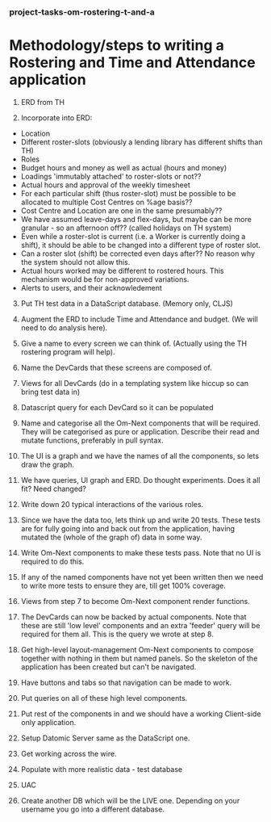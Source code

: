 ### project-tasks-om-rostering-t-and-a

# Methodology/steps to writing a Rostering and Time and Attendance application 

1. ERD from TH

2. Incorporate into ERD: 
  * Location 
  * Different roster-slots (obviously a lending library has different shifts than TH) 
  * Roles 
  * Budget hours and money as well as actual (hours and money) 
  * Loadings 'immutably attached' to roster-slots or not??
  * Actual hours and approval of the weekly timesheet 
  * For each particular shift (thus roster-slot) must be possible to be allocated to multiple Cost Centres on %age basis??
  * Cost Centre and Location are one in the same presumably??
  * We have assumed leave-days and flex-days, but maybe can be more granular - so an afternoon off?? (called holidays on TH system)
  * Even while a roster-slot is current (i.e. a Worker is currently doing a shift), it should be able to be changed into a different type of roster slot. 
  * Can a roster slot (shift) be corrected even days after?? No reason why the system should not allow this.
  * Actual hours worked may be different to rostered hours. This mechanism would be for non-approved variations. 
  * Alerts to users, and their acknowledement

3. Put TH test data in a DataScript database. (Memory only, CLJS)

4. Augment the ERD to include Time and Attendance and budget. (We will need to do analysis here).

5. Give a name to every screen we can think of. (Actually using the TH rostering program will help).

6. Name the DevCards that these screens are composed of.

7. Views for all DevCards (do in a templating system like hiccup so can bring test data in)

8. Datascript query for each DevCard so it can be populated

9. Name and categorise all the Om-Next components that will be required. They will be categorised as pure or application. Describe their read and mutate functions, preferably in pull syntax.

10. The UI is a graph and we have the names of all the components, so lets draw the graph.

11. We have queries, UI graph and ERD. Do thought experiments. Does it all fit? Need changed?

12. Write down 20 typical interactions of the various roles.

13. Since we have the data too, lets think up and write 20 tests. These tests are for fully going into and back out from the application, having mutated the (whole of the graph of) data in some way.

14. Write Om-Next components to make these tests pass. Note that no UI is required to do this.

15. If any of the named components have not yet been written then we need to write more tests to ensure they are, till get 100% coverage.

16. Views from step 7 to become Om-Next component render functions.

17. The DevCards can now be backed by actual components. Note that these are still 'low level' components and an extra 'feeder' query will be required for them all. This is the query we wrote at step 8.

18. Get high-level layout-management Om-Next components to compose together with nothing in them but named panels. So the skeleton of the application has been created but can't be navigated.

19. Have buttons and tabs so that navigation can be made to work.

20. Put queries on all of these high level components.

21. Put rest of the components in and we should have a working Client-side only application.

22. Setup Datomic Server same as the DataScript one.

23. Get working across the wire.

24. Populate with more realistic data - test database

25. UAC

26. Create another DB which will be the LIVE one. Depending on your username you go into a different database. 



